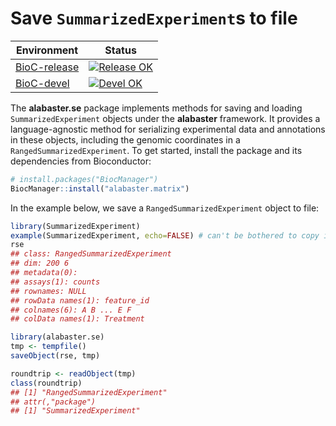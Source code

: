# Save `SummarizedExperiment`s to file

|Environment|Status|
|---|---|
|[BioC-release](https://bioconductor.org/packages/release/bioc/html/alabaster.se.html)|[![Release OK](https://bioconductor.org/shields/build/release/bioc/alabaster.se.svg)](http://bioconductor.org/checkResults/release/bioc-LATEST/alabaster.se/)|
|[BioC-devel](https://bioconductor.org/packages/devel/bioc/html/alabaster.se.html)|[![Devel OK](https://bioconductor.org/shields/build/devel/bioc/alabaster.se.svg)](http://bioconductor.org/checkResults/devel/bioc-LATEST/alabaster.se/)|

The **alabaster.se** package implements methods for saving and loading `SummarizedExperiment` objects under the **alabaster** framework.
It provides a language-agnostic method for serializing experimental data and annotations in these objects, including the genomic coordinates in a `RangedSummarizedExperiment`.
To get started, install the package and its dependencies from Bioconductor:

```r
# install.packages("BiocManager")
BiocManager::install("alabaster.matrix")
```

In the example below, we save a `RangedSummarizedExperiment` object to file:

```r
library(SummarizedExperiment)
example(SummarizedExperiment, echo=FALSE) # can't be bothered to copy it here.
rse
## class: RangedSummarizedExperiment
## dim: 200 6
## metadata(0):
## assays(1): counts
## rownames: NULL
## rowData names(1): feature_id
## colnames(6): A B ... E F
## colData names(1): Treatment

library(alabaster.se)
tmp <- tempfile()
saveObject(rse, tmp)

roundtrip <- readObject(tmp)
class(roundtrip)
## [1] "RangedSummarizedExperiment"
## attr(,"package")
## [1] "SummarizedExperiment"
```
